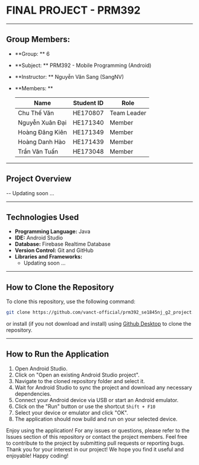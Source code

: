 # FINAL PROJECT - PRM392
---
## Group Members:

- **Group: ** 6
- **Subject: ** PRM392 - Mobile Programming (Android)
- **Instructor: ** Nguyễn Văn Sang (SangNV)
- **Members: **

    | Name               | Student ID | Role                |
    |--------------------|------------|---------------------|
    | Chu Thế Văn   | HE170807   | Team Leader         |
    | Nguyễn Xuân Đại   | HE171340   | Member              |
    | Hoàng Đăng Kiên  | HE171349   | Member              |
    | Hoàng Danh Hào | HE171439   | Member              |
    | Trần Văn Tuấn | HE173048   | Member              |

---
## Project Overview
-- Updating soon ...

---
## Technologies Used
- **Programming Language:** Java
- **IDE:** Android Studio
- **Database:** Firebase Realtime Database
- **Version Control:** Git and GitHub
- **Libraries and Frameworks:**
  - Updating soon ...

---
## How to Clone the Repository
To clone this repository, use the following command:
```bash
git clone https://github.com/vanct-official/prm392_se1845nj_g2_project.git
```

or install (if you not download and install) using [Github Desktop](https://desktop.github.com/) to clone the repository.

---
## How to Run the Application
1. Open Android Studio.
2. Click on "Open an existing Android Studio project".
3. Navigate to the cloned repository folder and select it.
4. Wait for Android Studio to sync the project and download any necessary dependencies.
5. Connect your Android device via USB or start an Android emulator.
6. Click on the "Run" button or use the shortcut `Shift + F10`
7. Select your device or emulator and click "OK".
8. The application should now build and run on your selected device.

Enjoy using the application!
For any issues or questions, please refer to the Issues section of this repository or contact the project members.
Feel free to contribute to the project by submitting pull requests or reporting bugs.
Thank you for your interest in our project!
We hope you find it useful and enjoyable!
Happy coding!


